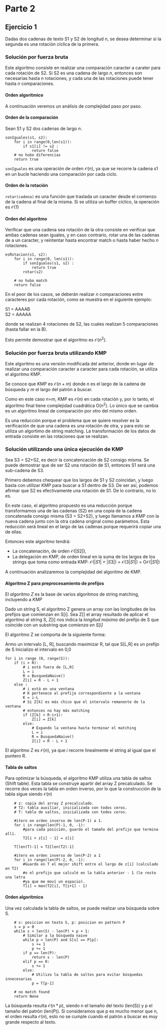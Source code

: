 # Parte 2

## Ejercicio 1

Dadas dos cadenas de texto S1 y S2 de longitud *n*, se desea determinar si la segunda es una rotación cíclica de la primera.


### Solución por fuerza bruta

Este algoritmo consiste en realizar una comparación caracter a carater para cada rotación de S2. Si S2 es una cadena de largo *n*, entonces son necesarias hasta *n* rotaciones, y cada una de las rotaciones puede tener hasta *n* comparaciones.


#### Orden algoritmico

A continuación veremos un análisis de complejidad paso por paso.


#### Orden de la comparación

Sean S1 y S2 dos cadenas de largo *n*.

~~~{.python}
sonIguales(s1, s2):
    for i in range(0,len(s1)):
        if s1[i] != s2 :
            return false
    # no hubo diferencias
    return true
~~~

`sonIguales` es una operación de orden $\mathcal{O}(n)$, ya que se recorre la cadena s1 en un bucle haciendo una comparación por cada ciclo.


#### Orden de la rotación

`rotar(cadena)` es una función que traslada un caracter desde el comienzo de la cadena al final de la misma. Si se utiliza un buffer cíclico, la operación es $\mathcal{O}(1)$


#### Orden del algoritmo

Verificar que una cadena sea rotación de la otra consiste en verificar que ambas cadenas sean iguales, y en caso contrario, rotar una de las cadenas de a un caracter, y reintentar hasta encontrar match o hasta haber hecho *n* rotaciones.

~~~{.python}
esRotacion(s1, s2):
    for i in range(0, len(s1)):
        if sonIguales(s1, s2) :
            return true
        rotar(s2)

    # no hubo match
    return false
~~~

En el peor de los casos, se deberán realizar *n* comparaciones entre caracteres por cada rotación, como se muestra en el siguiente ejemplo:

S1 = AAAAB\
S2 = AAAAA

donde se realizan 4 rotaciones de S2, las cuales realizan 5 comparaciones (hasta fallar en la B).

Esto permite demostrar que el algoritmo es $\mathcal{O}(n^{2})$.


### Solución por fuerza bruta utilizando KMP

Este algoritmo es una versión modificada del anterior, donde en lugar de realizar una comparación caracter a caracter para cada rotación, se utiliza el algoritmo KMP.

Se conoce que KMP es $\mathcal{O}(n+m)$ donde *n* es el largo de la cadena de búsqueda y *m* el largo del patrón a buscar.

Como en este caso *n=m*, KMP es $\mathcal{O}(n)$ en cada rotación y, por lo tanto, el algoritmo final tiene complejidad cuadrática O(n<sup>2</sup>). Lo único que se cambia es un algoritmo lineal de comparación por otro del mismo orden.

Es una reducción porque el problema que se quiere resolver es la verificación de que una cadena es una rotación de otra, y para esto se utiliza un algortimo de string matching. La transformación de los datos de entrada consiste en las rotaciones que se realizan.


### Solución utilizando una única ejecución de KMP

Sea S3 = S2+S2, es decir la concatencación de S2 consigo misma. Se puede demostrar que de ser S2 una rotación de S1, entonces S1 será una sub-cadena de S3.

Primero debemos chequear que los largos de S1 y S2 coincidan, y luego basta con utilizar KMP para buscar a S1 dentro de S3. De ser así, podemos afirmar que S2 es efectivamente una rotación de S1. De lo contrario, no lo es.

En este caso, el algoritmo propuesto es una reducción porque transformamos una de las cadenas (S2) en una copia de la cadena concatenada consigo misma (S3 = S2+S2), y luego llamamos a KMP con la nueva cadena junto con la otra cadena original como parámetros.
Esta reducción será lineal en el largo de las cadenas porque requerirá copiar una de ellas.

Entonces este algoritmo tendrá:
 - La concatenación, de orden $\mathcal{O}(|S2|)$,
 - La delegación en KMP, de orden lineal en la suma de los largos de los strings que toma como entrada KMP: $\mathcal{O}(|S1| + |S3|)$ = $\mathcal{O}(3 |S1|)$ = O$\mathcal{O}(|S1|)$

 A continuación analizaremos la complejidad del algoritmo de KMP.


#### Algoritmo Z para preprocesamiento de prefijos

El *algoritmo Z* es la base de varios algoritmos de string matching, incluyendo a *KMP*

Dado un string S, el algoritmo Z genera un array con las longitudes de los prefijos que comienzan en S[i]. Sea Z[] el array resultado de aplicar el algoritmo al string S, Z[i] nos indica la *longitud máxima* del prefijo de S que coincide con un substring que *comienza en S[i]*

El algoritmo Z se comporta de la siguiente forma:

Armo un intervalo [L, R], buscando maximizar R, tal que S[L,R] es un prefijo de S
Inicializo el intervalo en 0,0

~~~{.python}
for i in range (0, range(S)):
    if (i > R):
        # i está fuera de [L,R]
        L = i
        R = BusquedaNaive()
        Z[i] = R - L + 1
    else :
        # i está en una ventana
        # K pertenece al prefijo correspondiente a la ventana
        K = i-L
        # Si Z[k] es más chico que el intervalo remanente de la ventana
        # entonces no hay más matching
        if (Z[k] < R-i+1):
            Z[i] = Z[k]
        else:
            # Expando la ventana hasta terminar el matching
            L = i
            R = BusquedaNaive()
            Z[i] = R - L + 1
~~~

El algoritmo Z es $\mathcal{O}(n)$, ya que *i* recorre linealmente el string al igual que el puntero R.

#### Tabla de saltos

Para optimizar la búsqueda, el algoritmo KMP utiliza una tabla de saltos (Shift table). Esta tabla se construye apartir del array Z precalculado. Se recorre dos veces la tabla en orden inverso, por lo que la construcción de la tabla sigue siendo $\mathcal{O}(n)$

~~~{.python}
	# z: copia del array Z precalculado.
	# T2: tabla auxiliar, inicializada con todos ceros.
	# T: tabla de saltos, inicializada con todos ceros.

	#itero en orden inverso de len(P-1) a 1.
	for i in range(len(P)-1, 0, -1):
		#para cada posición, guardo el tamaño del prefijo que termina allí.
		T2[i + z[i] - 1] = z[i] 

	T[len(T)-1] = T2[len(T2)-1]

	#itero en orden inverso de len(P-2) a 1
	for i in range(len(P)-2, 0, -1):
		#Guardo en T el mejor shift entre el largo de z[i] (calculado en T2)
		#o el prefijo que calculé en la tabla anterior - 1 (le resto una letra
		#ya que me moví un espacio).
		T[i] = max(T2[i], T[i+1] - 1)
~~~


#### Orden algorítmico

Una vez calculada la tabla de saltos, se puede realizar una búsqueda sobre S.

~~~
    # s: posicion en texto S, p: posicion en pattern P
    s = p = 0
    while s < len(S) - len(P) + p + 1:
        # Similar a la búsqueda naive
        while p < len(P) and S[s] == P[p]:
            s += 1
            p += 1
        if p == len(P):
            return s - len(P)
        elif p == 0:
            s += 1
        else:
            # Utilizo la tabla de saltos para evitar búsquedas innecesarias
            p = T[p-1]

    # no match found
    return None
~~~

La búsqueda resulta $\mathcal{O}(n*p)$, siendo n el tamaño del texto (len(S)) y p el tamaño del
patrón (len(P)). Si consideramos que p es mucho menor que n, el orden resulta $\mathcal{O}(n)$, esto no se cumple cuando el patrón a buscar es muy grande respecto al texto.
